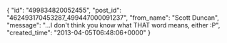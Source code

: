 {
   "id": "499834820052455",
   "post_id": "462493170453287_499447000091237",
   "from_name": "Scott Duncan",
   "message": "...I don't think you know what THAT word means, either :P",
   "created_time": "2013-04-05T06:48:06+0000"
 }

